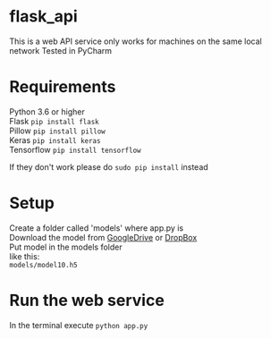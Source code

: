 # flask_api  
This is a web API service only works for machines on the same local network
Tested in PyCharm

# Requirements  
Python 3.6 or higher  
Flask `pip install flask`  
Pillow `pip install pillow`  
Keras `pip install keras`  
Tensorflow `pip install tensorflow`  
  
If they don't work please do `sudo pip install` instead  

# Setup  
Create a folder called 'models' where app.py is  
Download the model from [GoogleDrive](https://drive.google.com/open?id=1T6rzv3NnYFlWCwDeMwfYm7DKNFGtWNr-) or [DropBox](https://www.dropbox.com/s/zliw6rgr6w1zope/model10.h5?dl=0)  
Put model in the models folder  
like this:  
`models/model10.h5`  

# Run the web service  
In the terminal execute `python app.py`  
